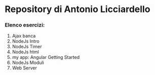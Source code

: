 # Repository di Antonio Licciardello
### Elenco esercizi:
1. Ajax banca
2. NodeJs Intro
3. NodeJs Timer
4. NodeJs html
5. my app: Angular Getting Started
6. NodeJs Moduli
7. Web Server

